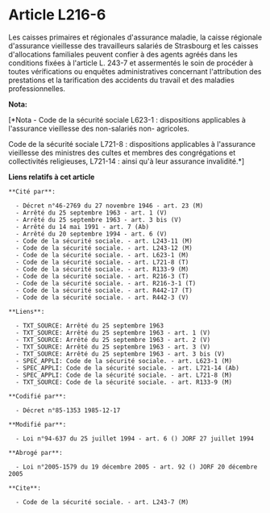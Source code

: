 # Article L216-6

Les caisses primaires et régionales d'assurance maladie, la caisse régionale d'assurance vieillesse des travailleurs salariés
de Strasbourg et les caisses d'allocations familiales peuvent confier à des agents agréés dans les conditions fixées à
l'article L. 243-7 et assermentés le soin de procéder à toutes vérifications ou enquêtes administratives concernant
l'attribution des prestations et la tarification des accidents du travail et des maladies professionnelles.

**Nota:**

[*Nota - Code de la sécurité sociale L623-1 : dispositions applicables à l'assurance vieillesse des non-salariés non-
agricoles.

Code de la sécurité sociale L721-8 : dispositions applicables à l'assurance vieillesse des ministres des cultes et membres
des congrégations et collectivités religieuses, L721-14 : ainsi qu'à leur assurance invalidité.*]

**Liens relatifs à cet article**

	**Cité par**:

	  - Décret n°46-2769 du 27 novembre 1946 - art. 23 (M)
	  - Arrêté du 25 septembre 1963 - art. 1 (V)
	  - Arrêté du 25 septembre 1963 - art. 3 bis (V)
	  - Arrêté du 14 mai 1991 - art. 7 (Ab)
	  - Arrêté du 20 septembre 1994 - art. 6 (V)
	  - Code de la sécurité sociale. - art. L243-11 (M)
	  - Code de la sécurité sociale. - art. L243-12 (M)
	  - Code de la sécurité sociale. - art. L623-1 (M)
	  - Code de la sécurité sociale. - art. L721-8 (T)
	  - Code de la sécurité sociale. - art. R133-9 (M)
	  - Code de la sécurité sociale. - art. R216-3 (T)
	  - Code de la sécurité sociale. - art. R216-3-1 (T)
	  - Code de la sécurité sociale. - art. R442-17 (T)
	  - Code de la sécurité sociale. - art. R442-3 (V)

	**Liens**:

	  - TXT_SOURCE: Arrêté du 25 septembre 1963
	  - TXT_SOURCE: Arrêté du 25 septembre 1963 - art. 1 (V)
	  - TXT_SOURCE: Arrêté du 25 septembre 1963 - art. 2 (V)
	  - TXT_SOURCE: Arrêté du 25 septembre 1963 - art. 3 (V)
	  - TXT_SOURCE: Arrêté du 25 septembre 1963 - art. 3 bis (V)
	  - SPEC_APPLI: Code de la sécurité sociale. - art. L623-1 (M)
	  - SPEC_APPLI: Code de la sécurité sociale. - art. L721-14 (Ab)
	  - SPEC_APPLI: Code de la sécurité sociale. - art. L721-8 (M)
	  - TXT_SOURCE: Code de la sécurité sociale. - art. R133-9 (M)

	**Codifié par**:

	  - Décret n°85-1353 1985-12-17

	**Modifié par**:

	  - Loi n°94-637 du 25 juillet 1994 - art. 6 () JORF 27 juillet 1994

	**Abrogé par**:

	  - Loi n°2005-1579 du 19 décembre 2005 - art. 92 () JORF 20 décembre 2005

	**Cite**:

	  - Code de la sécurité sociale. - art. L243-7 (M)
